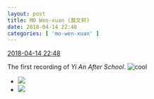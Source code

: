 ```yaml
---
layout: post
title: MO Wen-xuan (莫文轩)
date: 2018-04-14 22:48
categories: [ 'mo-wen-xuan' ]
---
```


<div class="weibo-info">
  <a href="https://weibo.com/6505418468/Gc6f5ojB1">2018-04-14 22:48</a>
</div>

The first recording of *Yi An After School*. ![cool](https://img.t.sinajs.cn/t4/appstyle/expression/ext/normal/8a/pcmoren_cool2017_org.png)

<!-- more -->

<ul class="weibo-pic-list-1">
  <li class="weibo-pic">
    <a href="https://wx3.sinaimg.cn/mw690/0076g4wkgy1fqcklkni63j30qo0zkdkk.jpg"><img src="https://wx3.sinaimg.cn/thumb150/0076g4wkgy1fqcklkni63j30qo0zkdkk.jpg"/></a>
  </li>
  <li class="weibo-pic">
    <a href="https://wx2.sinaimg.cn/mw690/0076g4wkgy1fqcklja4c3j30qo0zktgn.jpg"><img src="https://wx2.sinaimg.cn/thumb150/0076g4wkgy1fqcklja4c3j30qo0zktgn.jpg"/></a>
  </li>
</ul>
